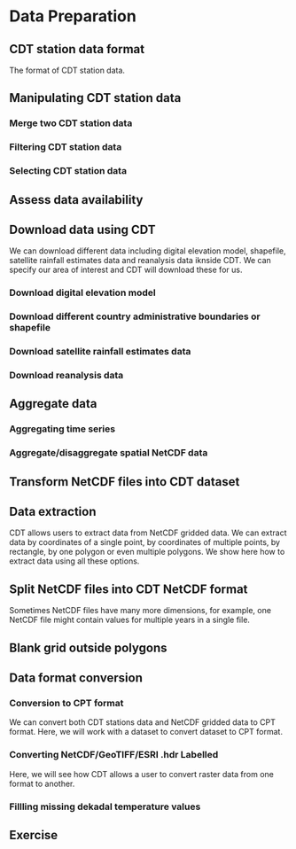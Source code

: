 # Data Preparation

## CDT station data format

The format of CDT station data. 

## Manipulating CDT station data

### Merge two CDT station data

### Filtering CDT station data

### Selecting CDT station data

## Assess data availability

## Download data using CDT
We can download different data including digital elevation model, shapefile, satellite rainfall estimates data and reanalysis data iknside CDT. We can specify our area of interest and CDT will download these for us.  

### Download digital elevation model
### Download different country administrative boundaries or shapefile
### Download satellite rainfall estimates data
### Download reanalysis data

## Aggregate data
### Aggregating time series
### Aggregate/disaggregate spatial NetCDF data

## Transform NetCDF files into CDT dataset

## Data extraction
CDT allows users to extract data from NetCDF gridded data. We can extract data by coordinates of a single point, by coordinates of multiple points, by rectangle, by one polygon or even multiple polygons. We show here how to extract data using all these options. 

## Split NetCDF files into CDT NetCDF format
Sometimes NetCDF files have many more dimensions, for example, one NetCDF file might contain values for multiple years in a single file.

## Blank grid outside polygons

## Data format conversion

### Conversion to CPT format
We can convert both CDT stations data and NetCDF gridded data to CPT format. Here, we will work with a dataset to convert dataset to CPT format.

### Converting NetCDF/GeoTIFF/ESRI .hdr Labelled
Here, we will see how CDT allows a user to convert raster data from one format to another. 

### Fillling missing dekadal temperature values

## Exercise
